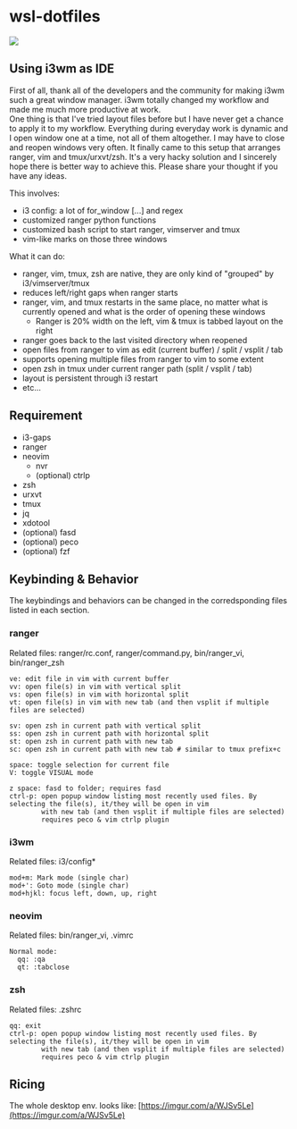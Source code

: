 # wsl-dotfiles
![](ide.gif)
## Using i3wm as IDE
First of all, thank all of the developers and the community for making i3wm such a great window manager. i3wm totally changed my workflow and made me much more productive at work. </br>
One thing is that I've tried layout files before but I have never get a chance to apply it to my workflow. Everything during everyday work is dynamic and I open window one at a time, not all of them altogether. I may have to close and reopen windows very often.
It finally came to this setup that arranges ranger, vim and tmux/urxvt/zsh. It's a very hacky solution and I sincerely hope there is better way to achieve this. Please share your thought if you have any ideas.

This involves:
* i3 config: a lot of for_window [...] and regex
* customized ranger python functions
* customized bash script to start ranger, vimserver and tmux
* vim-like marks on those three windows

What it can do:
* ranger, vim, tmux, zsh are native, they are only kind of "grouped" by i3/vimserver/tmux
* reduces left/right gaps when ranger starts
* ranger, vim, and tmux restarts in the same place, no matter what is currently opened and what is the order of opening these windows
  * Ranger is 20% width on the left, vim & tmux is tabbed layout on the right
* ranger goes back to the last visited directory when reopened
* open files from ranger to vim as edit (current buffer) / split / vsplit / tab
* supports opening multiple files from ranger to vim to some extent
* open zsh in tmux under current ranger path (split / vsplit / tab)
* layout is persistent through i3 restart
* etc...
## Requirement
* i3-gaps
* ranger
* neovim
  * nvr
  * (optional) ctrlp
* zsh
* urxvt
* tmux
* jq
* xdotool
* (optional) fasd
* (optional) peco
* (optional) fzf
## Keybinding & Behavior 
The keybindings and behaviors can be changed in the corredsponding files listed in each section.

### ranger
Related files: ranger/rc.conf, ranger/command.py, bin/ranger_vi, bin/ranger_zsh
```
ve: edit file in vim with current buffer
vv: open file(s) in vim with vertical split
vs: open file(s) in vim with horizontal split
vt: open file(s) in vim with new tab (and then vsplit if multiple files are selected)

sv: open zsh in current path with vertical split
ss: open zsh in current path with horizontal split
st: open zsh in current path with new tab
sc: open zsh in current path with new tab # similar to tmux prefix+c

space: toggle selection for current file
V: toggle VISUAL mode

z space: fasd to folder; requires fasd
ctrl-p: open popup window listing most recently used files. By selecting the file(s), it/they will be open in vim 
        with new tab (and then vsplit if multiple files are selected)
        requires peco & vim ctrlp plugin
```

### i3wm
Related files: i3/config*
```
mod+m: Mark mode (single char)
mod+': Goto mode (single char)
mod+hjkl: focus left, down, up, right
```

### neovim
Related files: bin/ranger_vi, .vimrc

```
Normal mode:
  qq: :qa
  qt: :tabclose
```

### zsh
Related files: .zshrc

```
qq: exit
ctrl-p: open popup window listing most recently used files. By selecting the file(s), it/they will be open in vim 
        with new tab (and then vsplit if multiple files are selected)
        requires peco & vim ctrlp plugin
```

## Ricing
The whole desktop env. looks like:
[https://imgur.com/a/WJSv5Le](https://imgur.com/a/WJSv5Le)
